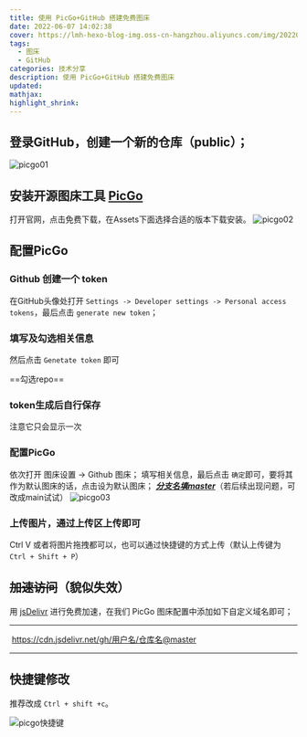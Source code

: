 ```yaml
---
title: 使用 PicGo+GitHub 搭建免费图床
date: 2022-06-07 14:02:38
cover: https://lmh-hexo-blog-img.oss-cn-hangzhou.aliyuncs.com/img/202206071404762.jpeg
tags: 
  - 图床
  - GitHub
categories: 技术分享
description: 使用 PicGo+GitHub 搭建免费图床
updated: 
mathjax:
highlight_shrink:
---
```


## 登录GitHub，创建一个新的仓库（public）；

![picgo01](https://lmh-hexo-blog-img.oss-cn-hangzhou.aliyuncs.com/img/202206071400466.png)

## 安装开源图床工具 [PicGo](https://molunerfinn.com/PicGo/)

打开官网，点击免费下载，在Assets下面选择合适的版本下载安装。
![picgo02](https://lmh-hexo-blog-img.oss-cn-hangzhou.aliyuncs.com/img/202206071401336.png)

## 配置PicGo

### Github 创建一个 token

在GitHub头像处打开 `Settings -> Developer settings -> Personal access tokens`，最后点击 `generate new token`；

### 填写及勾选相关信息

然后点击 `Genetate token` 即可

==勾选repo==

### token生成后自行保存

注意它只会显示一次

### 配置PicGo

依次打开 图床设置 -> Github 图床；
填写相关信息，最后点击 `确定`即可，要将其作为默认图床的话，点击设为默认图床；
<u>***分支名填master***</u>（若后续出现问题，可改成main试试）
![picgo03](https://lmh-hexo-blog-img.oss-cn-hangzhou.aliyuncs.com/img/202206071401531.png)

### 上传图片，通过上传区上传即可

Ctrl V 或者将图片拖拽都可以，也可以通过快捷键的方式上传（默认上传键为 `Ctrl + Shift + P`）

## ~~加速访问~~（貌似失效）

用 [jsDelivr](https://www.jsdelivr.com/) 进行免费加速，在我们 PicGo 图床配置中添加如下自定义域名即可；

------

​          https://cdn.jsdelivr.net/gh/用户名/仓库名@master

------



## 快捷键修改

推荐改成 `Ctrl + shift +c`。

![picgo快捷键](https://lmh-hexo-blog-img.oss-cn-hangzhou.aliyuncs.com/img/202206071402109.png)

